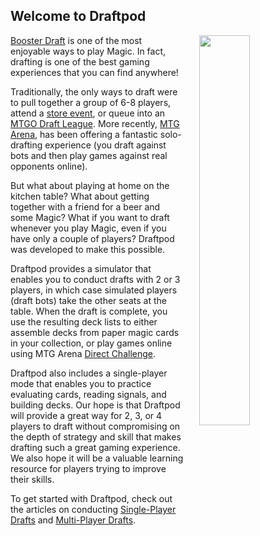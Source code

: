 ## Welcome to Draftpod 

<img 
  style="margin-left: 25px;" 
  width="40%"
  align="right" 
  src="/images/screenshot.png"
/>

[Booster Draft](https://magic.wizards.com/en/game-info/gameplay/formats/booster-draft) is one of the most enjoyable ways to play Magic. In fact, drafting is one of the best gaming experiences that you can find anywhere!

Traditionally, the only ways to draft were to pull together a group of 6-8 players, attend a [store event](https://magic.wizards.com/en/events/event-types/friday-night-magic), or queue into an [MTGO Draft League](https://magic.wizards.com/en/MTGO/content/magic-online-limited-events). More recently, [MTG Arena](https://magic.wizards.com/en/mtgarena), has been offering a fantastic solo-drafting experience (you draft against bots and then play games against real opponents online).

But what about playing at home on the kitchen table? What about getting together with a friend for a beer and some Magic? What if you want to draft whenever you play Magic, even if you have only a couple of players? Draftpod was developed to make this possible.

Draftpod provides a simulator that enables you to conduct drafts with 2 or 3 players, in which case simulated players (draft bots) take the other seats at the table. When the draft is complete, you use the resulting deck lists to either assemble decks from paper magic cards in your collection, or play games online using MTG Arena [Direct Challenge](https://mtgarena-support.wizards.com/hc/en-us/articles/360001447063-Direct-Challenge-FAQ).

Draftpod also includes a single-player mode that enables you to practice evaluating cards, reading signals, and building decks. Our hope is that Draftpod will provide a great way for 2, 3, or 4 players to draft without compromising on the depth of strategy and skill that makes drafting such a great gaming experience. We also hope it will be a valuable learning resource for players trying to improve their skills.

To get started with Draftpod, check out the articles on conducting [Single-Player Drafts](/guide/#single-player) and  [Multi-Player Drafts](/guide/#multi-player).
